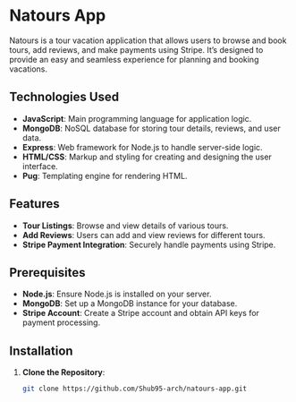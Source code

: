 # Natours App

Natours is a tour vacation application that allows users to browse and book tours, add reviews, and make payments using Stripe. It’s designed to provide an easy and seamless experience for planning and booking vacations.

## Technologies Used

- **JavaScript**: Main programming language for application logic.
- **MongoDB**: NoSQL database for storing tour details, reviews, and user data.
- **Express**: Web framework for Node.js to handle server-side logic.
- **HTML/CSS**: Markup and styling for creating and designing the user interface.
- **Pug**: Templating engine for rendering HTML.

## Features

- **Tour Listings**: Browse and view details of various tours.
- **Add Reviews**: Users can add and view reviews for different tours.
- **Stripe Payment Integration**: Securely handle payments using Stripe.

## Prerequisites

- **Node.js**: Ensure Node.js is installed on your server.
- **MongoDB**: Set up a MongoDB instance for your database.
- **Stripe Account**: Create a Stripe account and obtain API keys for payment processing.

## Installation

1. **Clone the Repository**:
   ```bash
   git clone https://github.com/Shub95-arch/natours-app.git
